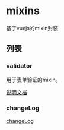 # mixins

基于vuejs的mixin封装

## 列表

### validator

用于表单验证的mixin。

[说明文档](https://github.com/ct-adc/adc-mixins/tree/master/src/js/validator/readme.md)

### changeLog

[changeLog](https://github.com/ct-adc/adc-mixins/blob/master/changelog.md)
